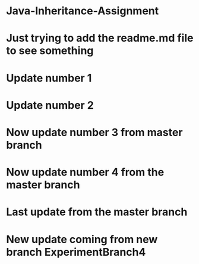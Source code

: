 # Java-Inheritance-Assignment
# Just trying to add the readme.md file to see something
# Update number 1
# Update number 2
# Now update number 3 from master branch
# Now update number 4 from the master branch
# Last update from the master branch
# New update coming from new branch ExperimentBranch4
